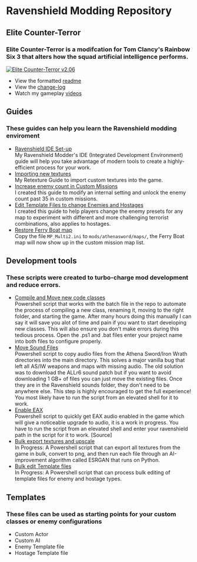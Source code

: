 # Ravenshield Modding Repository 

## Elite Counter-Terror
### **Elite Counter-Terror** is a modifcation for Tom Clancy's Rainbow Six 3 that alters how the squad artificial intelligence performs.  

<a href="https://www.moddb.com/mods/elite-counter-terror/downloads/elite-counter-terror-v2" title="Download Elite Counter-Terror v2.06 - Mod DB" target="_blank"><img src="https://button.moddb.com/download/medium/242254.png" alt="Elite Counter-Terror v2.06" /></a>

- View the formatted [readme](Guides/ECT_readme.md)  
- View the [change-log](Guides/ECT_readme.md#change-log)
- Watch my gameplay [videos](https://www.youtube.com/@ac11b63) 
## Guides
### These guides can help you learn the Ravenshield modding enviroment
- [Ravenshield IDE Set-up](Guides/RavenshieldModderEnviroment.md)  
My Ravenshield Modder's IDE (Integrated Development Environment) guide will help you take advantage of modern tools to create a highly-efficient process for your work.  
- [Importing new textures](Guides/RetextureGuide.md)  
My Retexture Guide to import custom textures into the game.
- [Increase enemy count in Custom Missions](Guides/IncreaseEnemyCount.md)  
I created this guide to modify an internal setting  and unlock the enemy count past 35 in custom missions. 
- [Edit Template Files to change Enemies and Hostages](Guides/TemplateEditing.md)  
I created this guide to help players change the enemy presets for any map to experiment with different and more challenging terrorist combinations, also applies to hostages. 
- [Restore Ferry Boat map](Guides/MP_Multi2.ini)  
Copy the file `MP_Multi2.ini` to `mods/athenasword/maps/`, the Ferry Boat map will now show up in the custom mission map list.
## Development tools 
### These scripts were created to turbo-charge mod development and reduce errors.
- [Compile and Move new code classes](Tools/Ravenshield-CompileMove.ps1)  
Powershell script that works with the batch file in the repo to automate the process of compiling a new class, renaming it, moving to the right folder, and starting the game. After many hours doing this manually I can say it will save you alot of time and pain if you want to start developing new classes. This will also ensure you don't make errors during this tedious process. Open the .ps1 and .bat files enter your project name into both files to configure properly.
- [Move Sound Files](Tools/Move-SoundFiles.ps1)  
Powershell script to copy audio files from the Athena Sword/Iron Wrath directories into the main directory. This solves a major vanilla bug that left all AS/IW weapons and maps with missing audio. The old solution was to download the ALLr6 sound patch but if you want to avoid downloading 1 GB+ of files you can just move the existing files. Once they are in the Ravenshield sounds folder, they don't need to be anywhere else. This step is highly encouraged to get the full experience! You most likely have to run the script from an elevated shell for it to work.
- [Enable EAX](Tools/SetRegistryEAX.ps1)  
Powershell script to quickly get EAX audio enabled in the game which will give a noticeable upgrade to audio, it is a work in progress. You have to run the script from an elevated shell and enter your ravenshield path in the script for it to work. [Source]
- [Bulk export textures and upscale](Tools/RvSBulkImageConvert.ps1)  
In Progress: A Powershell script that can export all textures from the game in bulk, convert to png, and then run each file through an AI-improvement algorithm called ESRGAN that runs on Python. 
- [Bulk edit Template files](Tools/BulkEdit-TemplateFiles.ps1)  
In Progress: A Powershell script that can process bulk editing of template files for enemy and hostage types. 
## Templates
### These files can be used as starting points for your custom classes or enemy configurations
- Custom Actor
- Custom AI
- Enemy Template file
- Hostage Template file